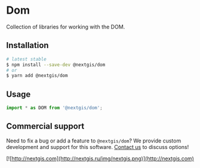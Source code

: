 # Dom

Collection of libraries for working with the DOM.

## Installation

```bash
# latest stable
$ npm install --save-dev @nextgis/dom
# or
$ yarn add @nextgis/dom
```

## Usage

```javascript
import * as DOM from '@nextgis/dom';

```

## Commercial support

Need to fix a bug or add a feature to `@nextgis/dom`? We provide custom development and support for this software. [Contact us](http://nextgis.com/contact/) to discuss options!

[![http://nextgis.com](http://nextgis.ru/img/nextgis.png)](http://nextgis.com)
